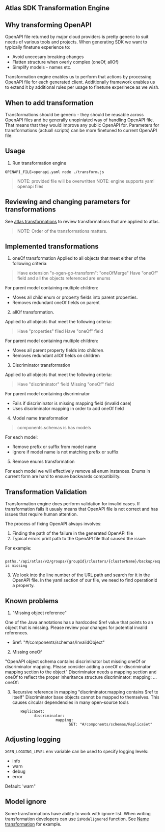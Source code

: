 ## Atlas SDK Transformation Engine

## Why transforming OpenAPI

OpenAPI file returned by major cloud providers is pretty generic to suit needs of various tools and projects.
When generating SDK we want to typically finetune experience to:

- Avoid unecesary breaking changes
- Flatten structure when overly complex (oneOf, allOf)
- Simplify models - names etc.

Transformation engine enables us to perform that actions by processing OpenAPI file for each generated client.
Additionally framework enables us to extend it by additional rules per usage to finetune experinece as we wish.

## When to add transformation

Transformations should be generic - they should be reusable across OpenAPI files and be generally unopiniated way of
handling OpenAPI file. That means that they would improve any public OpenAPI for.
Parameters for transformations (actuall scripts) can be more finetuned to current OpenAPI file.

## Usage

1. Run transformation engine

```
OPENAPI_FILE=openapi.yaml node ./transform.js
```

> NOTE: provided file will be overwritten
> NOTE: engine supports yaml openapi files

## Reviewing and changing parameters for transformations

See [atlas transformations](./src/atlasTransformations.js) to review transformations
that are applied to atlas.

> NOTE: Order of the transformations matters.

## Implemented transformations

1. oneOf transformation
   Applied to all objects that meet either of the following criteria:

> Have extension "x-xgen-go-transform": "oneOfMerge"
> Have "oneOf" field and all the objects referenced are enums

For parent model containing multiple children:

- Moves all child enum or property fields into parent properties.
- Removes redundant oneOf fields on parent

2. allOf transformation.

Applied to all objects that meet the following criteria:

> Have "properties" filed
> Have "oneOf" field

For parent model containing multiple children:

- Moves all parent property fields into children.
- Removes redundant allOf fields on children

3. Discriminator transformation

Applied to all objects that meet the following criteria:

> Have "discriminator" field
> Missing "oneOf" field

For parent model containing discriminator

- Fails if discriminator is missing mapping field (invalid case)
- Uses discriminator mapping in order to add oneOf field

4. Model name transformation

> components.schemas is has models

For each model:

- Remove prefix or suffix from model name
- Ignore if model name is not matching prefix or suffix

5. Remove enums transformation

For each model we will effectively remove all enum instances.
Enums in current form are hard to ensure backwards compatibility.

## Transformation Validation

Transformation engine does perform validation for invalid cases.
If transformation fails it usualy means that OpenAPI file is not correct and has issues that require human attention.

The process of fixing OpenAPI always involves:

1. Finding the path of the failure in the generated OpenAPI file
2. Typical errors print path to the OpenAPI file that caused the issue:

For example:

```
   paths.'/api/atlas/v2/groups/{groupId}/clusters/{clusterName}/backup/exports'(post).requestBody.content is missing
```

3. We look into the line number of the URL path and search for it in the OpenAPI file. In the yaml section of our file, we need to find operationId a property.

## Known problems

1. "Missing object reference"

One of the Java annotations has a hardcoded $ref value that points to an object that is missing. Please review your changes for potential invalid references.

- $ref: "#/components/schemas/InvalidObject"

2. Missing oneOf

"OpenAPI object schema contains discriminator but missing oneOf or discriminator mapping. Please consider adding a oneOf or discriminator mapping section to the object"
Discriminator needs a mapping section and oneOf to reflect the proper inheritance structure
discriminator:
mapping:
...
oneOf:

3. Recursive reference in mapping
   "discriminator.mapping contains $ref to itself"
   Discriminator base objects cannot be mapped to themselves. This causes circular dependencies in many open-source tools

```
       ReplicaSet:
             discriminator:
                       mapping:
                             SET: "#/components/schemas/ReplicaSet"
```

## Adjusting logging

`XGEN_LOGGING_LEVEL` env variable can be used to specify logging levels:

- info
- warn
- debug
- error

Default: 'warn"

## Model ignore

Some transformations have ability to work with ignore list.
When writing transformation developers can use `isModelIgnored` function.
See [Name transformation](./src/transformations/name.js) for example.
